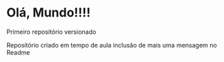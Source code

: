 # Olá, Mundo!!!!
 Primeiro repositório versionado

Repositório criado em tempo de aula
inclusão de mais uma mensagem no Readme
